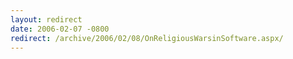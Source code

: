 ```yaml
---
layout: redirect
date: 2006-02-07 -0800
redirect: /archive/2006/02/08/OnReligiousWarsinSoftware.aspx/
---
```

